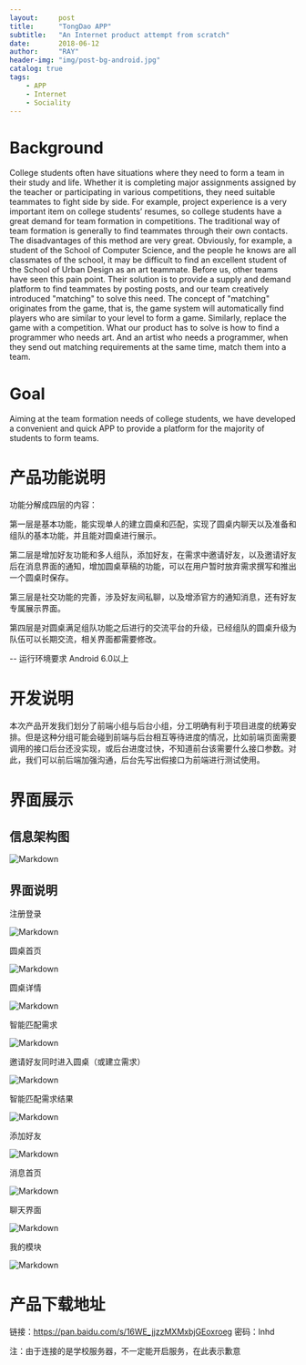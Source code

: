 ```yaml
---
layout:     post
title:      "TongDao APP"
subtitle:   "An Internet product attempt from scratch"
date:       2018-06-12
author:     "RAY"
header-img: "img/post-bg-android.jpg"
catalog: true
tags:
    - APP
    - Internet 
    - Sociality
---
```

  
  
# Background


College students often have situations where they need to form a team in their study and life. Whether it is completing major assignments assigned by the teacher or participating in various competitions, they need suitable teammates to fight side by side. For example, project experience is a very important item on college students’ resumes, so college students have a great demand for team formation in competitions. The traditional way of team formation is generally to find teammates through their own contacts. The disadvantages of this method are very great. Obviously, for example, a student of the School of Computer Science, and the people he knows are all classmates of the school, it may be difficult to find an excellent student of the School of Urban Design as an art teammate. Before us, other teams have seen this pain point. Their solution is to provide a supply and demand platform to find teammates by posting posts, and our team creatively introduced "matching" to solve this need. The concept of "matching" originates from the game, that is, the game system will automatically find players who are similar to your level to form a game. Similarly, replace the game with a competition. What our product has to solve is how to find a programmer who needs art. And an artist who needs a programmer, when they send out matching requirements at the same time, match them into a team.


# Goal


Aiming at the team formation needs of college students, we have developed a convenient and quick APP to provide a platform for the majority of students to form teams.


# 产品功能说明


功能分解成四层的内容：


第一层是基本功能，能实现单人的建立圆桌和匹配，实现了圆桌内聊天以及准备和组队的基本功能，并且能对圆桌进行展示。


第二层是增加好友功能和多人组队，添加好友，在需求中邀请好友，以及邀请好友后在消息界面的通知，增加圆桌草稿的功能，可以在用户暂时放弃需求撰写和推出一个圆桌时保存。


第三层是社交功能的完善，涉及好友间私聊，以及增添官方的通知消息，还有好友专属展示界面。


第四层是对圆桌满足组队功能之后进行的交流平台的升级，已经组队的圆桌升级为队伍可以长期交流，相关界面都需要修改。



-- 运行环境要求
     Android 6.0以上
	 
	 
# 开发说明


本次产品开发我们划分了前端小组与后台小组，分工明确有利于项目进度的统筹安排。但是这种分组可能会碰到前端与后台相互等待进度的情况，比如前端页面需要调用的接口后台还没实现，或后台进度过快，不知道前台该需要什么接口参数。对此，我们可以前后端加强沟通，后台先写出假接口为前端进行测试使用。
	
	
# 界面展示


## 信息架构图


![Markdown](/img/tongdao/1.png)
 
 
## 界面说明


注册登录
 
![Markdown](/img/tongdao/2.png)


圆桌首页

![Markdown](/img/tongdao/3.png)

         
圆桌详情

![Markdown](/img/tongdao/4.png)

智能匹配需求

![Markdown](/img/tongdao/5.png)
      
	  
邀请好友同时进入圆桌（或建立需求）

![Markdown](/img/tongdao/6.png)
 
 
智能匹配需求结果

![Markdown](/img/tongdao/7.png)
 
 
添加好友

![Markdown](/img/tongdao/8.png)
       
 
消息首页

![Markdown](/img/tongdao/9.png)
 
 
聊天界面

![Markdown](/img/tongdao/10.png)


我的模块

![Markdown](/img/tongdao/11.png)


# 产品下载地址
 
 
链接：https://pan.baidu.com/s/16WE_jjzzMXMxbjGEoxroeg 密码：lnhd


注：由于连接的是学校服务器，不一定能开启服务，在此表示歉意
